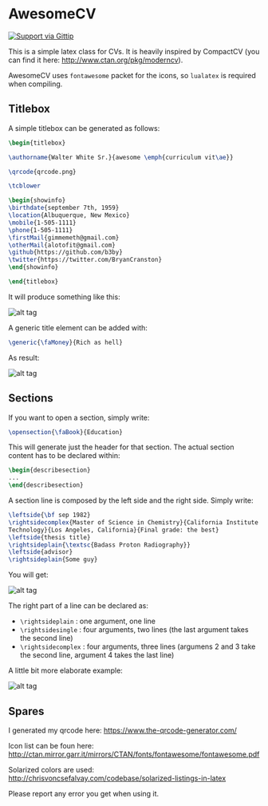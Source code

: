 AwesomeCV
=========

[![Support via Gittip](https://rawgithub.com/twolfson/gittip-badge/0.2.0/dist/gittip.png)](https://www.gittip.com/b3by)

This is a simple latex class for CVs.
It is heavily inspired by CompactCV (you can find it here:
http://www.ctan.org/pkg/moderncv).

AwesomeCV uses ```fontawesome``` packet for the icons, so ```lualatex``` is
required when compiling.

Titlebox
--------

A simple titlebox can be generated as follows:

```latex
\begin{titlebox}

\authorname{Walter White Sr.}{awesome \emph{curriculum vit\ae}}

\qrcode{qrcode.png}

\tcblower

\begin{showinfo}
\birthdate{september 7th, 1959}
\location{Albuquerque, New Mexico}
\mobile{1-505-1111}
\phone{1-505-1111}
\firstMail{gimmemeth@gmail.com}
\otherMail{alotofit@gmail.com}
\github{https://github.com/b3by}
\twitter{https://twitter.com/BryanCranston}
\end{showinfo}

\end{titlebox}
```

It will produce something like this:

![alt tag](https://raw.githubusercontent.com/b3by/AwesomeCV/master/example/titlebox.png)

A generic title element can be added with:

```latex
\generic{\faMoney}{Rich as hell}
```

As result:

![alt tag](https://raw.githubusercontent.com/b3by/AwesomeCV/master/example/generic.png)

Sections
--------

If you want to open a section, simply write:

```latex
\opensection{\faBook}{Education}
```

This will generate just the header for that section. The actual section content
has to be declared within:

```latex
\begin{describesection}
...
\end{describesection}
```

A section line is composed by the left side and the right side. Simply write:

```latex
\leftside{\bf sep 1982}
\rightsidecomplex{Master of Science in Chemistry}{California Institute of
Technology}{Los Angeles, California}{Final grade: the best}
\leftside{thesis title}
\rightsideplain{\textsc{Badass Proton Radiography}}
\leftside{advisor}
\rightsideplain{Some guy}
```

You will get:

![alt tag](https://raw.githubusercontent.com/b3by/AwesomeCV/master/example/smallvoice.png)

The right part of a line can be declared as:

* ```\rightsideplain``` : one argument, one line
* ```\rightsidesingle``` : four arguments, two lines (the last argument takes
the second line)
* ```\rightsidecomplex``` : four arguments, three lines (argumens 2 and 3 take
the second line, argument 4 takes the last line)

A little bit more elaborate example:

![alt tag](https://raw.githubusercontent.com/b3by/AwesomeCV/master/example/voice.png)

Spares
------

I generated my qrcode here: https://www.the-qrcode-generator.com/

Icon list can be foun here: http://ctan.mirror.garr.it/mirrors/CTAN/fonts/fontawesome/fontawesome.pdf

Solarized colors are used: http://chrisvoncsefalvay.com/codebase/solarized-listings-in-latex

Please report any error you get when using it.
